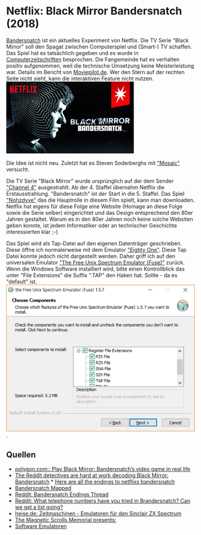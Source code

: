 # Netflix: Black Mirror Bandersnatch (2018)  

[Bandersnatch](https://www.netflix.com/ch/title/80988062) ist ein aktuelles Experiment von Netflix. Die TV Serie "Black Mirror" soll den Spagat zwischen Computerspiel und (Smart-) TV schaffen. Das Spiel hat es tatsächlich gegeben und es wurde in [Computerzeitschriften](http://www.worldofspectrum.org/infoseekid.cgi?id=0009525) besprochen. Die Fangemeinde hat es verhalten positiv aufgenommen, weil die technische Umsetzung keine Meisterleistung war. Details im Bericht von [Moviepilot.de](https://www.moviepilot.de/news/black-mirror-bandersnatch-das-netflix-event-hat-ein-grosses-problem-1114979). Wer den Stern auf der rechten Seite nicht sieht, kann die interaktiven Feature nicht nutzen.  
![Stern](../images/netflix-game/netflixstern.jpg)  

Die Idee ist nicht neu. Zuletzt hat es Steven Soderberghs mit ["Mosaic"](http://www.filmstarts.de/nachrichten/18517217.html) versucht.  

Die TV Serie "Black Mirror" wurde ursprünglich auf der dem Sender ["Channel 4"](https://www.channel4.com) ausgestrahlt. Ab der 4. Staffel übernahm Netflix die Erstausstrahlung. "Bandersnatch" ist der Start in die 5. Staffel. Das Spiel ["Nohzdyve"](https://tuckersoft.net/ealing20541/nohzdyve/) das die Hauptrolle in diesem Film spielt, kann man downloaden. Netflix hat eigens für diese Folge eine Website (Homage an diese Folge sowie die Serie selber) eingerichtet und das Design entsprechend den 80er Jahren gestaltet. Warum es in den 80er Jahren noch keine solche Websiten geben konnte, ist jedem Informatiker oder an technischer Geschichte interessierten klar  ;-)  

Das Spiel wird als Tap-Datei auf den eigenen Datenträger geschrieben. Diese öffne ich normalerweise mit dem Emulator ["Eighty One"](https://www.aptanet.org/eightyone/). Diese Tap Datei konnte jedoch nicht dargestellt werden. Daher griff ich auf den universalen Emulator ["The Free Unix Spectrum Emulator (Fuse)"](http://fuse-emulator.sourceforge.net/) zurück. Wenn die Windows Software installiert wird, bitte einen Kontrollblick das unter "File Extensions" die Suffix ".TAP" den Haken hat. Sollte - da es "default" ist.  
![Fuse](../images/netflix-game/install-fuse.png).  

## Quellen

* [polygon.com:: Play Black Mirror: Bandersnatch’s video game in real life](https://www.polygon.com/2018/12/29/18160197/black-mirror-bandersnatch-video-game-zx-spectrum-emulator-nohzdyve)
* [The Reddit detectives are hard at work decoding Black Mirror: Bandersnatch](https://www.theverge.com/2018/12/28/18159516/black-mirror-bandersnatch-interactive-choice-maps-endings-easter-eggs-netflix-charlie-brooker)  * [Here are all the endings to netflixs bandersnatch](https://kakuchopurei.com/2018/12/29/here-are-all-the-endings-to-netflixs-bandersnatch/)  
* [Bandersnatch Mapped](https://imgur.com/Eoe1lo7)
* [Reddit: Bandersnatch Endings Thread](https://www.reddit.com/r/blackmirror/comments/aa98fs/bandersnatch_endings_thread/)
* [Reddit: What telephone numbers have you tried in Brandersnatch? Can we get a list going?](https://www.reddit.com/r/blackmirror/comments/aafows/what_telephone_numbers_have_you_tried_in/)
* [heise.de: Zeitmaschinen - Emulatoren für den Sinclair ZX Spectrum](https://www.heise.de/select/ct/2018/27/1541222468552219)
* [The Magnetic Scrolls Memorial presents: <Magnetic Scripts/>](https://www.msmemorial.de/msa2/msa2.html)
* [Software Emulatoren](http://www.worldofspectrum.org/emulators.html)


